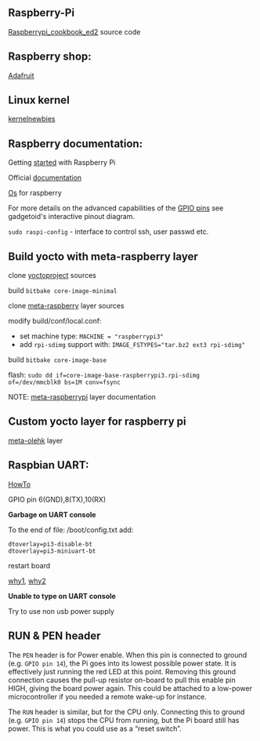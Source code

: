 ## Raspberry-Pi

[Raspberrypi_cookbook_ed2](https://github.com/simonmonk/raspberrypi_cookbook_ed2) source code

## Raspberry shop:

[Adafruit](https://www.adafruit.com/)

## Linux kernel

[kernelnewbies](https://kernelnewbies.org/)

## Raspberry documentation:
Getting [started](https://projects.raspberrypi.org/en/pathways/getting-started-with-raspberry-pi) with Raspberry Pi

Official [documentation](https://www.raspberrypi.org/documentation/)

[Os](https://www.raspberrypi.org/downloads/) for raspberry

For more details on the advanced capabilities of the [GPIO pins](https://pinout.xyz/) see gadgetoid's interactive pinout diagram.

`sudo raspi-config` - interface to control ssh, user passwd etc. 

## Build yocto with meta-raspberry layer

clone [yoctoproject](https://www.yoctoproject.org/software-overview/downloads/) sources

build `bitbake core-image-minimal`

clone [meta-raspberry](http://layers.openembedded.org/layerindex/branch/master/layer/meta-raspberrypi/) layer sources

modify build/conf/local.conf:
 - set machine type: `MACHINE = "raspberrypi3"`
 - add `rpi-sdimg` support with: `IMAGE_FSTYPES="tar.bz2 ext3 rpi-sdimg"`
 
build `bitbake core-image-base`

flash: `sudo dd if=core-image-base-raspberrypi3.rpi-sdimg of=/dev/mmcblk0 bs=1M conv=fsync`

NOTE: [meta-raspberrypi](https://meta-raspberrypi.readthedocs.io/en/latest/index.html) layer documentation

## Custom yocto layer for raspberry pi

[meta-olehk](https://github.com/definename/meta-olehk) layer

## Raspbian UART:

[HowTo](https://elinux.org/RPi_Serial_Connection)

GPIO pin 6(GND),8(TX),10(RX)

**Garbage on UART console**

To the end of file: /boot/config.txt add:
```
dtoverlay=pi3-disable-bt
dtoverlay=pi3-miniuart-bt
```
restart board

[why1](https://openenergymonitor.org/forum-archive/node/12311.html), [why2](https://raspberrypi.stackexchange.com/questions/45007/garbage-on-raspberry-pi-console)

**Unable to type on UART console**

Try to use non usb power supply

## RUN & PEN header

The `PEN` header is for Power enable. When this pin is connected to ground (e.g. `GPIO pin 14`), the Pi goes into its lowest possible power state. It is effectively just running the red LED at this point. Removing this ground connection causes the pull-up resistor on-board to pull this enable pin HIGH, giving the board power again. This could be attached to a low-power microcontroller if you needed a remote wake-up for instance.

The `RUN` header is similar, but for the CPU only. Connecting this to ground (e.g. `GPIO pin 14`) stops the CPU from running, but the Pi board still has power. This is what you could use as a “reset switch”.
